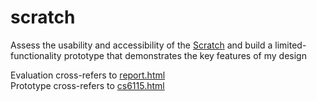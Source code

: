 # scratch
Assess the usability and accessibility of the [Scratch](https://scratch.mit.edu/projects/editor/?tutorial=getStarted) and build a limited-functionality prototype that demonstrates the key features of my design


Evaluation cross-refers to [report.html](https://github.com/qiuyangnie/scratch/blob/master/scratch/report.html)  
Prototype cross-refers to [cs6115.html](https://github.com/qiuyangnie/scratch/blob/master/scratch/cs6115.html)



